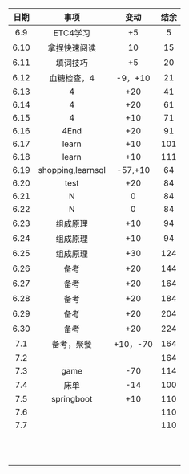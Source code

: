 | 日期 |       事项        |   变动   | 结余 |
| :--: | :---------------: | :------: | :--: |
| 6.9  |     ETC4学习      |    +5    |  5   |
| 6.10 |   拿捏快速阅读    |    10    |  15  |
| 6.11 |     填词技巧      |    +5    |  20  |
| 6.12 |    血糖检查，4    | -9，+10  |  21  |
| 6.13 |         4         |   +20    |  41  |
| 6.14 |         4         |   +20    |  61  |
| 6.15 |         4         |   +10    |  71  |
| 6.16 |       4End        |   +20    |  91  |
| 6.17 |       learn       |   +10    | 101  |
| 6.18 |       learn       |   +10    | 111  |
| 6.19 | shopping,learnsql | -57,+10  |  64  |
| 6.20 |       test        |   +20    |  84  |
| 6.21 |         N         |    0     |  84  |
| 6.22 |         N         |    0     |  84  |
| 6.23 |     组成原理      |   +10    |  94  |
| 6.24 |     组成原理      |   +10    |  94  |
| 6.25 |     组成原理      |   +30    | 124  |
| 6.26 |       备考        |   +20    | 144  |
| 6.27 |       备考        |   +20    | 164  |
| 6.28 |       备考        |   +20    | 184  |
| 6.29 |       备考        |   +20    | 204  |
| 6.30 |       备考        |   +20    | 224  |
| 7.1  |    备考，聚餐     | +10，-70 | 164  |
| 7.2  |                   |          | 164  |
| 7.3  |       game        |   -70    | 114  |
| 7.4  |       床单        |   -14    | 100  |
| 7.5  |    springboot     |   +10    | 110  |
| 7.6  |                   |          | 110  |
| 7.7  |                   |          | 110  |
|      |                   |          |      |
|      |                   |          |      |
|      |                   |          |      |
|      |                   |          |      |
|      |                   |          |      |
|      |                   |          |      |
|      |                   |          |      |
|      |                   |          |      |
|      |                   |          |      |
|      |                   |          |      |
|      |                   |          |      |



